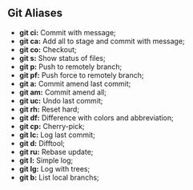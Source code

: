 ## Git Aliases

- **git ci:** Commit with message;
- **git ca:** Add all to stage and commit with message;
- **git co:** Checkout;
- **git s:** Show status of files;
- **git p:** Push to remotely branch;
- **git pf:** Push force to remotely branch;
- **git a:** Commit amend last commit;
- **git am:** Commit amend all;
- **git uc:** Undo last commit;
- **git rh:** Reset hard;
- **git df:** Difference with colors and abbreviation;
- **git cp:** Cherry-pick;
- **git lc:** Log last commit;
- **git d:** Difftool;
- **git ru:** Rebase update;
- **git l:** Simple log;
- **git lg:** Log with trees;
- **git b:** List local branchs;
